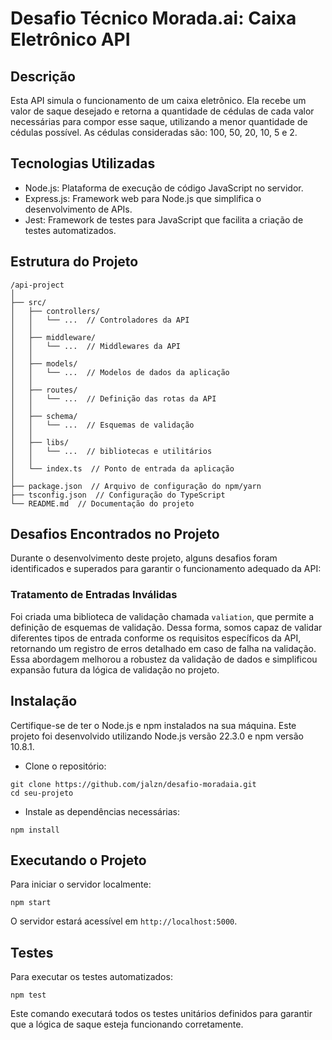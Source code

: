 # Desafio Técnico Morada.ai: Caixa Eletrônico API

## Descrição
Esta API simula o funcionamento de um caixa eletrônico. Ela recebe um valor de
saque desejado e retorna a quantidade de cédulas de cada valor necessárias para
compor esse saque, utilizando a menor quantidade de cédulas possível. As cédulas
consideradas são: 100, 50, 20, 10, 5 e 2.

## Tecnologias Utilizadas
- Node.js: Plataforma de execução de código JavaScript no servidor.
- Express.js: Framework web para Node.js que simplifica o desenvolvimento de APIs.
- Jest: Framework de testes para JavaScript que facilita a criação de testes automatizados.

## Estrutura do Projeto
```
/api-project
│
├── src/
│   ├── controllers/
│   │   └── ...  // Controladores da API
│   │
│   ├── middleware/
│   │   └── ...  // Middlewares da API
│   │
│   ├── models/
│   │   └── ...  // Modelos de dados da aplicação
│   │
│   ├── routes/
│   │   └── ...  // Definição das rotas da API
│   │
│   ├── schema/
│   │   └── ...  // Esquemas de validação
│   │
│   ├── libs/
│   │   └── ...  // bibliotecas e utilitários
│   │
│   └── index.ts  // Ponto de entrada da aplicação
│
├── package.json  // Arquivo de configuração do npm/yarn
├── tsconfig.json  // Configuração do TypeScript
└── README.md  // Documentação do projeto
```

## Desafios Encontrados no Projeto

Durante o desenvolvimento deste projeto, alguns desafios foram identificados e
superados para garantir o funcionamento adequado da API:

### Tratamento de Entradas Inválidas

Foi criada uma biblioteca de validação chamada `valiation`, que permite a definição
de esquemas de validação. Dessa forma, somos capaz de validar diferentes tipos de entrada
conforme os requisitos específicos da API, retornando um registro de erros detalhado
em caso de falha na validação. Essa abordagem melhorou a robustez da validação de dados
e simplificou expansão futura da lógica de validação no projeto.


## Instalação
Certifique-se de ter o Node.js e npm instalados na sua máquina.
Este projeto foi desenvolvido utilizando Node.js versão 22.3.0 e npm versão 10.8.1.

- Clone o repositório:
```
git clone https://github.com/jalzn/desafio-moradaia.git
cd seu-projeto
```
- Instale as dependências necessárias:
```
npm install
```

## Executando o Projeto
Para iniciar o servidor localmente:
```
npm start
```
O servidor estará acessível em `http://localhost:5000`.

## Testes
Para executar os testes automatizados:
```
npm test
```
Este comando executará todos os testes unitários definidos para garantir que a
lógica de saque esteja funcionando corretamente.
